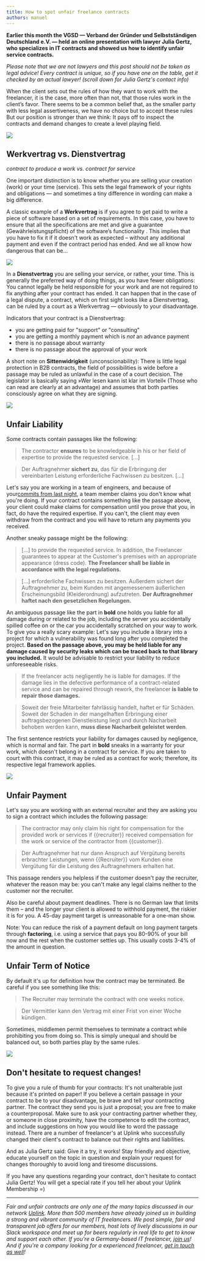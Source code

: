 ```yaml
---
title: How to spot unfair freelance contracts
authors: manuel
---
```


**Earlier this month the VGSD — Verband der Gründer und Selbstständigen Deutschland e.V. — held an online presentation with lawyer Julia Gertz, who specializes in IT contracts and showed us how to identify unfair service contracts.**

_Please note that we are not lawyers and this post should not be taken as legal advice! Every contract is unique, so if you have one on the table, get it checked by an actual lawyer! (scroll down for Julia Gertz's contact info)_

When the client sets out the rules of how they want to work with the freelancer, it is the case, more often than not, that those rules work in the client’s favor. There seems to be a common belief that, as the smaller party with less legal assertiveness, we have no choice but to accept these rules But our position is stronger than we think: It pays off to inspect the contracts and demand changes to create a level playing field.

<!--truncate-->

![](inspect-contract.with-cursor.jpg)

## Werkvertrag vs. Dienstvertrag

_contract to produce a work vs. contract for service_

One important distinction is to know whether you are selling your creation (work) or your time (service). This sets the legal framework of your rights and obligations — and sometimes a tiny difference in wording can make a big difference.

A classic example of a **Werkvertrag** is if you agree to get paid to write a piece of software based on a set of requirements. In this case, you have to ensure that all the specifications are met and give a guarantee (Gewährleistungspflicht) of the software’s functionality . This implies that you have to fix it if it doesn't work as expected – without any additional payment and even if the contract period has ended. And we all know how dangerous that can be...

![](fixing_problems.png)

In a **Dienstvertrag** you are selling your service, or rather, your time. This is generally the preferred way of doing things, as you have fewer obligations: You cannot legally be held responsible for your work and are not required to fix anything after your contract has ended. It can happen that in the case of a legal dispute, a contract, which on first sight looks like a Dienstvertrag, can be ruled by a court as a Werkvertrag — obviously to your disadvantage.

Indicators that your contract is a Dienstvertrag:

- you are getting paid for "support" or "consulting"
- you are getting a monthly payment which is _not_ an advance payment
- there is no passage about warranty
- there is no passage about the approval of your work

A short note on **Sittenwidrigkeit** (unconscionability): There is little legal protection in B2B contracts, the field of possibilities is wide before a passage may be ruled as unlawful in the case of a court decision. The legislator is basically saying »Wer lesen kann ist klar im Vorteil« (Those who can read are clearly at an advantage) and assumes that both parties consciously agree on what they are signing.

![](wal-2722172_640.jpg)

## Unfair Liability

Some contracts contain passages like the following:

> The contractor **ensures** to be knowledgeable in his or her field of expertise to provide the requested service. [...]

> Der Auftragnehmer **sichert zu**, das für die Erbringung der vereinbarten Leistung erforderliche Fachwissen zu besitzen. [...]

Let's say you are working in a team of engineers, and because of your[commits from last night](http://www.commitlogsfromlastnight.com/), a team member claims you don't know what you're doing. If your contract contains something like the passage above, your client could make claims for compensation until you prove that you, in fact, do have the required expertise. If you can't, the client may even withdraw from the contract and you will have to return any payments you received.

Another sneaky passage might be the following:

> [...] to provide the requested service. In addition, the Freelancer guarantees to appear at the Customer's premises with an appropriate appearance (dress code). **The Freelancer shall be liable in accordance with the legal regulations.**

> [...] erforderliche Fachwissen zu besitzen. Außerdem sichert der Auftragnehmer zu, beim Kunden mit angemessenem äußerlichen Erscheinungsbild (Kleiderordnung) aufzutreten. **Der Auftragnehmer haftet nach den gesetzlichen Regelungen.**

An ambiguous passage like the part in **bold** one holds you liable for all damage during or related to the job, including the server you accidentally spilled coffee on or the car you accidentally scratched on your way to work. To give you a really scary example: Let's say you include a library into a project for which a vulnerability was found long after you completed the project. **Based on the passage above, you may be held liable for any damage caused by security leaks which can be traced back to that library you included.** It would be advisable to restrict your liability to reduce unforeseeable risks.

> If the freelancer acts negligently he is liable for damages. If the damage lies in the defective performance of a contract-related service and can be repaired through rework, the freelancer **is liable to repair those damages.**

> Soweit der freie Mitarbeiter fahrlässig handelt, haftet er für Schäden. Soweit der Schaden in der mangelhaften Erbringung einer auftragsbezogenen Dienstleistung liegt und durch Nacharbeit behoben werden kann, **muss diese Nacharbeit geleistet werden**.

The first sentence restricts your liability for damages caused by negligence, which is normal and fair. The part in **bold** sneaks in a warranty for your work, which doesn't belong in a contract for service. If you are taken to court with this contract, it may be ruled as a contract for work; therefore, its respective legal framework applies.

![](photo-1436812911242-3d475df4bdd1.jpeg)

## Unfair Payment

Let's say you are working with an external recruiter and they are asking you to sign a contract which includes the following passage:

> The contractor may only claim his right for compensation for the provided work or services if {{recruiter}} received compensation for the work or service of the contractor from {{customer}}.

> Der Auftragnehmer hat nur dann Anspruch auf Vergütung bereits erbrachter Leistungen, wenn {{Recruiter}} vom Kunden eine Vergütung für die Leistung des Auftragnehmers erhalten hat.

This passage renders you helpless if the customer doesn't pay the recruiter, whatever the reason may be: you can't make any legal claims neither to the customer nor the recruiter.

Also be careful about payment deadlines. There is no German law that limits them – and the longer your client is allowed to withhold payment, the riskier it is for you. A 45-day payment target is unreasonable for a one-man show.

Note: You can reduce the risk of a payment default on long payment targets through **factoring**, i.e. using a service that pays you 80-90% of your bill now and the rest when the customer settles up. This usually costs 3-4% of the amount in question.

## Unfair Term of Notice

By default it's up for definition how the contract may be terminated. Be careful if you see something like this:

> The Recruiter may terminate the contract with one weeks notice.

> Der Vermittler kann den Vertrag mit einer Frist von einer Woche kündigen.

Sometimes, middlemen permit themselves to terminate a contract while prohibiting you from doing so. This is simply unequal and should be balanced out, so both parties play by the same rules.

![](contract-change.jpg)

## Don't hesitate to request changes!

To give you a rule of thumb for your contracts: It's not unalterable just because it's printed on paper! If you believe a certain passage in your contract to be to your disadvantage, be brave and tell your contracting partner. The contract they send you is just a proposal; you are free to make a counterproposal. Make sure to ask your contracting partner whether they, or someone in close proximity, have the competence to edit the contract, and include suggestions on how you would like to word the passage instead. There are a number of freelancer's at Uplink who successfully changed their client's contract to balance out their rights and liabilities.

And as Julia Gertz said: Give it a try, it works! Stay friendly and objective, educate yourself on the topic in question and explain your request for changes thoroughly to avoid long and tiresome discussions.

If you have any questions regarding your contract, don't hesitate to contact Julia Gertz! You will get a special rate if you tell her about your Uplink Membership =)

---

_Fair and unfair contracts are only one of the many topics discussed in our network [Uplink](https://uplink.tech/). More than 500 members have already joined us in building a strong and vibrant community of IT freelancers. We post simple, fair and transparent job offers for our members, host lots of lively discussions in our Slack workspace and meet up for beers regularly in real life to get to know and support each other. If you're a Germany-based IT freelancer, [join us](https://uplink.tech/freelancer/)! And if you're a company looking for a experienced freelancer, [get in touch as well](https://uplink.tech/)!_
